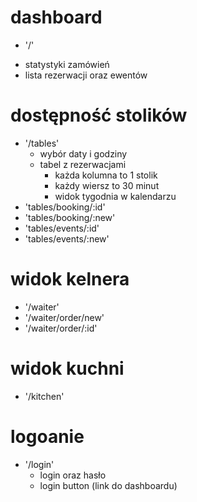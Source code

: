 # dashboard
 - '/'
  * statystyki zamówień
  * lista rezerwacji oraz ewentów

# dostępność stolików
- '/tables'
  * wybór daty i godziny
  * tabel z rezerwacjami
    - każda kolumna to 1 stolik
    - każdy wiersz to 30 minut
    - widok tygodnia w kalendarzu
- 'tables/booking/:id'
- 'tables/booking/:new'
- 'tables/events/:id'
- 'tables/events/:new'

# widok kelnera
- '/waiter'
- '/waiter/order/new'
- '/waiter/order/:id'

# widok kuchni
- '/kitchen'

# logoanie
- '/login'
  * login oraz hasło
  * login button (link do dashboardu)